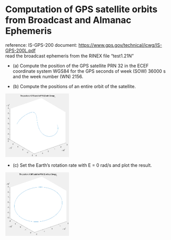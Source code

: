 # Computation of GPS satellite orbits from Broadcast and Almanac Ephemeris
reference: IS-GPS-200 document: https://www.gps.gov/technical/icwg/IS-GPS-200L.pdf  <br /> 
read the broadcast ephemeris from the RINEX file “test1.21N”
*  (a) Compute the position of the GPS satellite PRN 32 in the ECEF coordinate system WGS84 for the GPS seconds of week (SOW) 36000 s and the week number (WN) 2156.

*  (b) Compute the positions of an entire orbit of the satellite. <br /> 
<img src="https://github.com/TzuLai/GPS-satellite-orbits/blob/main/b.png"  width="200" height="200">


*  (c) Set the Earth’s rotation rate with E = 0 rad/s and plot the result. <br /> 
<img src="https://github.com/TzuLai/GPS-satellite-orbits/blob/main/c.png"  width="200" height="200">
